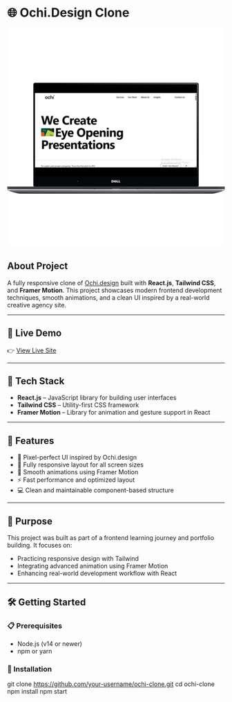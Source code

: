 # 🌐 Ochi.Design Clone
![Preview Screenshot](ochi.png)

## About Project
A fully responsive clone of [Ochi.design](https://ochi.design/) built with **React.js**, **Tailwind CSS**, and **Framer Motion**. This project showcases modern frontend development techniques, smooth animations, and a clean UI inspired by a real-world creative agency site.

---

## 🚀 Live Demo

👉 [View Live Site](https://ochi-replica.vercel.app/)

---

## 🧠 Tech Stack

- **React.js** – JavaScript library for building user interfaces  
- **Tailwind CSS** – Utility-first CSS framework  
- **Framer Motion** – Library for animation and gesture support in React  

---

## 📱 Features

- 🎯 Pixel-perfect UI inspired by Ochi.design  
- 📱 Fully responsive layout for all screen sizes  
- 🎥 Smooth animations using Framer Motion  
- ⚡ Fast performance and optimized layout  
- 💻 Clean and maintainable component-based structure

---

## 🎯 Purpose

This project was built as part of a frontend learning journey and portfolio building. It focuses on:

- Practicing responsive design with Tailwind  
- Integrating advanced animation using Framer Motion  
- Enhancing real-world development workflow with React  

---

## 🛠️ Getting Started

### 📋 Prerequisites

- Node.js (v14 or newer)
- npm or yarn

### 🔧 Installation

git clone https://github.com/your-username/ochi-clone.git
cd ochi-clone
npm install
npm start
